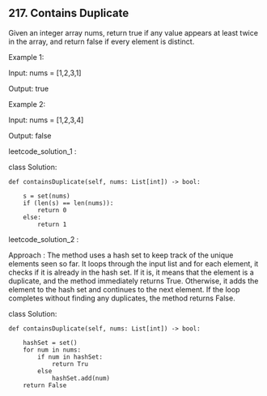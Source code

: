## 217. Contains Duplicate
Given an integer array nums, return true if any value appears at least twice in the array, and return false if every element is distinct.

Example 1:

Input: nums = [1,2,3,1]

Output: true

Example 2:

Input: nums = [1,2,3,4]

Output: false



leetcode_solution_1 :

class Solution:

    def containsDuplicate(self, nums: List[int]) -> bool:

        s = set(nums)        
        if (len(s) == len(nums)):
            return 0
        else:
            return 1



leetcode_solution_2 :

Approach :
The method uses a hash set to keep track of the unique elements seen so far. It loops through the input list and for each element,  it checks if it is already in the 
hash set. If it is, it means that the element is a duplicate, and the method immediately returns True. Otherwise, it adds the element to the hash set and continues 
to the next element. If the loop completes without finding any duplicates, the method returns False.

class Solution:

    def containsDuplicate(self, nums: List[int]) -> bool:
    
        hashSet = set()
        for num in nums:
            if num in hashSet:
                return Tru
            else
                hashSet.add(num)
        return False            
